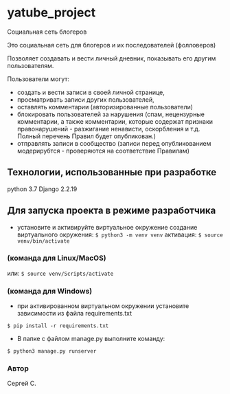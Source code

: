 # yatube_project
Социальная сеть блогеров

Это социальная сеть для блогеров и их последователей (фолловеров)

Позволяет создавать и вести личный дневник, показывать его другим пользователям.

Пользователи могут:

- создать и вести записи в своей личной странице,
- просматривать записи других пользователей,
- оставлять комментарии (авторизированные пользователи)
- блокировать пользователей за нарушения (спам, нецензурные комментарии, а также комментарии, которые содержат признаки правонарушений - разжигание ненависти, оскорбления и т.д. Полный перечень Правил будет опубликован.)
- отправлять записи в сообщество (записи перед опубликованием модерирубтся - проверяются на соответствие Правилам)

## Технологии, использованные при разработке

python 3.7
Django 2.2.19

## Для запуска проекта в режиме разработчика

- установите и активируйте виртуальное окружение
 создание виртуального окружения:
```$ python3 -m venv venv```
активация:
```$ source venv/bin/activate```
### (команда для Linux/MacOS)
или:
```$ source venv/Scripts/activate```
### (команда для Windows)

- при активированном виртуальном окружении установите зависимости из файла requirements.txt

```$ pip install -r requirements.txt```

- В папке с файлом manage.py выполните команду:

```$ python3 manage.py runserver```

### Автор
Сергей С.
